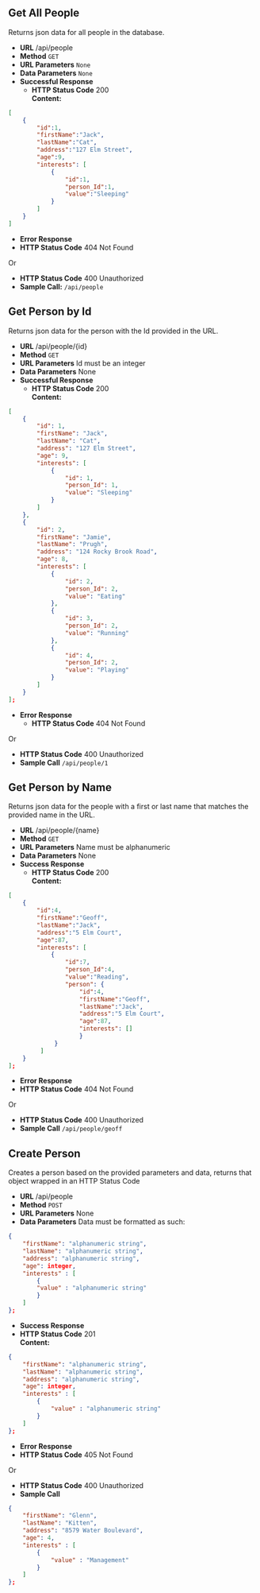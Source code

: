 **Get All People**
----
  Returns json data for all people in the database.
* **URL**
  /api/people
* **Method**
  `GET`
* **URL Parameters**
  `None`
* **Data Parameters**
  `None`
*	**Successful Response**
    *	**HTTP Status Code** 200 <br />
    **Content:** 
```json
[
    {
        "id":1,
        "firstName":"Jack",
        "lastName":"Cat",
        "address":"127 Elm Street",
        "age":9,
        "interests": [
            {
                "id":1,
                "person_Id":1,
                "value":"Sleeping"
            }
        ]
    }
]
```
*	**Error Response**
  * **HTTP Status Code** 404 Not Found

Or

*	**HTTP Status Code** 400 Unauthorized
*	**Sample Call:**
```/api/people```

**Get Person by Id**
----
  Returns json data for the person with the Id provided in the URL.
* **URL**
  /api/people/{id}
* **Method**
  `GET`
* **URL Parameters**
  Id must be an integer
*	**Data Parameters**
  None
* **Successful Response**
    *	**HTTP Status Code** 200 <br />
    **Content:**
```json
[
    {
        "id": 1,
        "firstName": "Jack",
        "lastName": "Cat",
        "address": "127 Elm Street",
        "age": 9,
        "interests": [
            {
                "id": 1,
                "person_Id": 1,
                "value": "Sleeping"
            }
        ]
    },
    {
        "id": 2,
        "firstName": "Jamie",
        "lastName": "Prugh",
        "address": "124 Rocky Brook Road",
        "age": 8,
        "interests": [
            {
                "id": 2,
                "person_Id": 2,
                "value": "Eating"
            },
            {
                "id": 3,
                "person_Id": 2,
                "value": "Running"
            },
            {
                "id": 4,
                "person_Id": 2,
                "value": "Playing"
            }
        ]
    }
];
```

* **Error Response**
  *	**HTTP Status Code** 404 Not Found

Or

  *	**HTTP Status Code** 400 Unauthorized
*	**Sample Call**
```/api/people/1```

**Get Person by Name**
----
  Returns json data for the people with a first or last name that matches the provided name in the URL.
* **URL**
  /api/people/{name}
*	**Method**
  `GET`
* **URL Parameters**
  Name must be alphanumeric
* **Data Parameters**
  None
* **Success Response**
    * **HTTP Status Code** 200 <br />
  **Content:**
```json
[
    {
        "id":4,
        "firstName":"Geoff",
        "lastName":"Jack",
        "address":"5 Elm Court",
        "age":87,
        "interests": [
            {
                "id":7,
                "person_Id":4,
                "value":"Reading",
                "person": {
                    "id":4,
                    "firstName":"Geoff",
                    "lastName":"Jack",
                    "address":"5 Elm Court",
                    "age":87,
                    "interests": []
                    }
             }
         ]
    }
];
```
*	**Error Response**
  *	**HTTP Status Code** 404 Not Found

Or

  *	**HTTP Status Code** 400 Unauthorized
*	**Sample Call**
```/api/people/geoff```

**Create Person**
----
  Creates a person based on the provided parameters and data, returns that object wrapped in an HTTP Status Code
*	**URL**
  /api/people
*	**Method**
  `POST`
*	**URL Parameters**
  None
*	**Data Parameters**
  Data must be formatted as such:
```json
{
    "firstName": "alphanumeric string",
    "lastName": "alphanumeric string",
    "address": "alphanumeric string",
    "age": integer,
    "interests" : [
        {
        "value" : "alphanumeric string"
        }
    ]
};
```
*	**Success Response**
  * **HTTP Status Code** 201 <br />
    **Content:**
```json
{
    "firstName": "alphanumeric string",
    "lastName": "alphanumeric string",
    "address": "alphanumeric string",
    "age": integer,
    "interests" : [
        {
            "value" : "alphanumeric string"
        }
    ]
};
```
*	**Error Response**
  *	**HTTP Status Code** 405 Not Found

Or

  *	**HTTP Status Code** 400 Unauthorized
*	**Sample Call**
```json
{
    "firstName": "Glenn",
    "lastName": "Kitten",
    "address": "8579 Water Boulevard",
    "age": 4,
    "interests" : [
        {
            "value" : "Management"
        }
    ]
};
```
